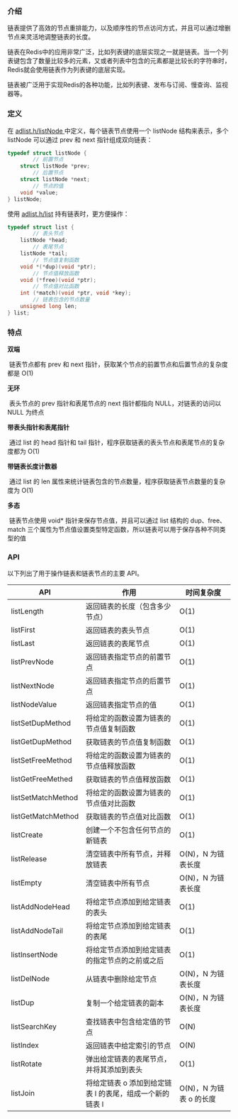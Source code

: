 ### 介绍

链表提供了高效的节点重排能力，以及顺序性的节点访问方式，并且可以通过增删节点来灵活地调整链表的长度。

链表在Redis中的应用非常广泛，比如列表键的底层实现之一就是链表。当一个列表键包含了数量比较多的元素，又或者列表中包含的元素都是比较长的字符串时，Redis就会使用链表作为列表键的底层实现。

链表被广泛用于实现Redis的各种功能，比如列表键、发布与订阅、慢查询、监视器等。



### 定义

在 [adlist.h/listNode ](https://github.com/antirez/redis/blob/unstable/src/adlist.h)中定义，每个链表节点使用一个 listNode 结构来表示，多个 listNode 可以通过 prev 和 next 指针组成双向链表：

```c
typedef struct listNode {
		// 前置节点
    struct listNode *prev;
		// 后置节点
    struct listNode *next;
		// 节点的值
    void *value;
} listNode;

```

使用 [adlist.h/list](https://github.com/antirez/redis/blob/unstable/src/adlist.h) 持有链表时，更方便操作：

```c
typedef struct list {
		// 表头节点
    listNode *head;
		// 表尾节点
    listNode *tail;
		// 节点值复制函数
    void *(*dup)(void *ptr);
		// 节点值释放函数
    void (*free)(void *ptr);
		// 节点值对比函数
    int (*match)(void *ptr, void *key);
		// 链表包含的节点数量
    unsigned long len;
} list;
```



### 特点

**双端**

​		链表节点都有 prev 和 next 指针，获取某个节点的前置节点和后置节点的复杂度都是 O(1)

**无环**

​		表头节点的 prev 指针和表尾节点的 next 指针都指向 NULL，对链表的访问以 NULL 为终点

**带表头指针和表尾指针**

​		通过 list 的 head 指针和 tail 指针，程序获取链表的表头节点和表尾节点的复杂度都为 O(1)

**带链表长度计数器**

​		通过 list 的 len 属性来统计链表包含的节点数量，程序获取链表节点数量的复杂度为 O(1)

**多态**

​		链表节点使用 void* 指针来保存节点值，并且可以通过 list 结构的 dup、free、match 三个属性为节点值设置类型特定函数，所以链表可以用于保存各种不同类型的值



### API

以下列出了用于操作链表和链表节点的主要 API。

| API                | 作用                                                     | 时间复杂度              |
| ------------------ | -------------------------------------------------------- | ----------------------- |
| listLength         | 返回链表的长度（包含多少节点）                           | O(1)                    |
| listFirst          | 返回链表的表头节点                                       | O(1)                    |
| listLast           | 返回链表的表尾节点                                       | O(1)                    |
| listPrevNode       | 返回链表指定节点的前置节点                               | O(1)                    |
| listNextNode       | 返回链表指定节点的后置节点                               | O(1)                    |
| listNodeValue      | 返回链表指定节点的值                                     | O(1)                    |
| listSetDupMethod   | 将给定的函数设置为链表的节点值复制函数                   | O(1)                    |
| listGetDupMethod   | 获取链表的节点值复制函数                                 | O(1)                    |
| listSetFreeMethod  | 将给定的函数设置为链表的节点值释放函数                   | O(1)                    |
| listGetFreeMethed  | 获取链表的节点值释放函数                                 | O(1)                    |
| listSetMatchMethod | 将给定的函数设置为链表的节点值对比函数                   | O(1)                    |
| listGetMatchMethod | 获取链表的节点值对比函数                                 | O(1)                    |
| listCreate         | 创建一个不包含任何节点的新链表                           | O(1)                    |
| listRelease        | 清空链表中所有节点，并释放链表                           | O(N)，N 为链表长度      |
| listEmpty          | 清空链表中所有节点                                       | O(N)，N 为链表长度      |
| listAddNodeHead    | 将给定节点添加到给定链表的表头                           | O(1)                    |
| listAddNodeTail    | 将给定节点添加到给定链表的表尾                           | O(1)                    |
| listInsertNode     | 将给定节点添加到给定链表的指定节点的之前或之后           | O(1)                    |
| listDelNode        | 从链表中删除给定节点                                     | O(N)，N 为链表长度      |
| listDup            | 复制一个给定链表的副本                                   | O(N)，N 为链表长度      |
| listSearchKey      | 查找链表中包含给定值的节点                               | O(N)                    |
| listIndex          | 返回链表中给定索引的节点                                 | O(N)                    |
| listRotate         | 弹出给定链表的表尾节点，并将其添加到表头                 | O(1)                    |
| listJoin           | 将给定链表 o 添加到给定链表 l 的表尾，组成一个新的链表 l | O(N)，N 为链表 o 的长度 |

